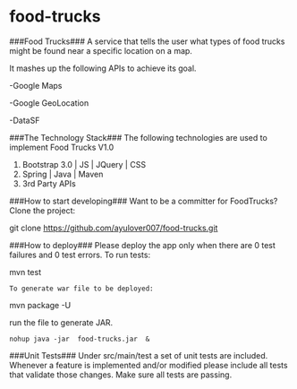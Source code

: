 # food-trucks

###Food Trucks###
A service that tells the user what types of food trucks might be found near a specific location on a map.

It mashes up the following APIs to achieve its goal.

-Google Maps

-Google GeoLocation

-DataSF

###The Technology Stack###
The following technologies are used to implement Food Trucks V1.0

<ol>
<li>Bootstrap 3.0 | JS | JQuery | CSS </li>
<li>Spring | Java | Maven</li>
<li>3rd Party APIs</li>
</ol>

###How to start developing###
Want to be a committer for FoodTrucks? 
Clone the project:

git clone https://github.com/ayulover007/food-trucks.git

###How to deploy###
Please deploy the app only when there are 0 test failures and 0 test errors. To run tests:

mvn test
```
To generate war file to be deployed:
```
mvn package -U

run the file to generate JAR.
```
nohup java -jar  food-trucks.jar  &
```

###Unit Tests###
Under src/main/test a set of unit tests are included. Whenever a feature is implemented and/or modified please include all tests that validate those changes. Make sure all tests are passing.

